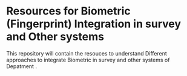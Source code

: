 # Resources for Biometric (Fingerprint) Integration in survey and Other systems 

This repository will contain the resouces to understand Different approaches to integrate Biometric in survey and other systems of Depatment .
